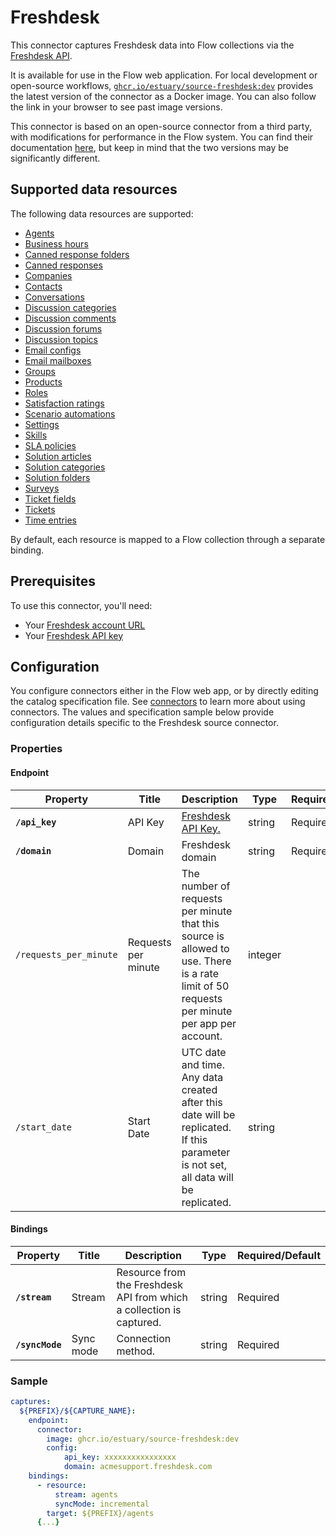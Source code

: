 # Freshdesk

This connector captures Freshdesk data into Flow collections via the [Freshdesk API](https://developers.freshdesk.com/api/#introduction).

It is available for use in the Flow web application. For local development or open-source workflows, [`ghcr.io/estuary/source-freshdesk:dev`](https://ghcr.io/estuary/source-freshdesk:dev) provides the latest version of the connector as a Docker image. You can also follow the link in your browser to see past image versions.

This connector is based on an open-source connector from a third party, with modifications for performance in the Flow system.
You can find their documentation [here](https://docs.airbyte.com/integrations/sources/freshdesk/),
but keep in mind that the two versions may be significantly different.

## Supported data resources

The following data resources are supported:

* [Agents](https://developers.freshdesk.com/api/#agents)
* [Business hours](https://developers.freshdesk.com/api/#business-hours)
* [Canned response folders](https://developers.freshdesk.com/api/#list_all_canned_response_folders)
* [Canned responses](https://developers.freshdesk.com/api/#canned-responses)
* [Companies](https://developers.freshdesk.com/api/#companies)
* [Contacts](https://developers.freshdesk.com/api/#contacts)
* [Conversations](https://developers.freshdesk.com/api/#conversations)
* [Discussion categories](https://developers.freshdesk.com/api/#category_attributes)
* [Discussion comments](https://developers.freshdesk.com/api/#comment_attributes)
* [Discussion forums](https://developers.freshdesk.com/api/#forum_attributes)
* [Discussion topics](https://developers.freshdesk.com/api/#topic_attributes)
* [Email configs](https://developers.freshdesk.com/api/#email-configs)
* [Email mailboxes](https://developers.freshdesk.com/api/#email-mailboxes)
* [Groups](https://developers.freshdesk.com/api/#groups)
* [Products](https://developers.freshdesk.com/api/#products)
* [Roles](https://developers.freshdesk.com/api/#roles)
* [Satisfaction ratings](https://developers.freshdesk.com/api/#satisfaction-ratings)
* [Scenario automations](https://developers.freshdesk.com/api/#scenario-automations)
* [Settings](https://developers.freshdesk.com/api/#settings)
* [Skills](https://developers.freshdesk.com/api/#skills)
* [SLA policies](https://developers.freshdesk.com/api/#sla-policies)
* [Solution articles](https://developers.freshdesk.com/api/#solution_article_attributes)
* [Solution categories](https://developers.freshdesk.com/api/#solution_category_attributes)
* [Solution folders](https://developers.freshdesk.com/api/#solution_folder_attributes)
* [Surveys](https://developers.freshdesk.com/api/#surveys)
* [Ticket fields](https://developers.freshdesk.com/api/#ticket-fields)
* [Tickets](https://developers.freshdesk.com/api/#tickets)
* [Time entries](https://developers.freshdesk.com/api/#time-entries)

By default, each resource is mapped to a Flow collection through a separate binding.

## Prerequisites

To use this connector, you'll need:
* Your [Freshdesk account URL](https://support.freshdesk.com/en/support/solutions/articles/237264-how-do-i-find-my-freshdesk-account-url-using-my-email-address-)
* Your [Freshdesk API key](https://support.freshdesk.com/en/support/solutions/articles/215517)

## Configuration

You configure connectors either in the Flow web app, or by directly editing the catalog specification file.
See [connectors](../../../concepts/connectors.md#using-connectors) to learn more about using connectors. The values and specification sample below provide configuration details specific to the Freshdesk source connector.

### Properties

#### Endpoint

| Property | Title | Description | Type | Required/Default |
|---|---|---|---|---|
| **`/api_key`** | API Key | [Freshdesk API Key.](https://support.freshdesk.com/en/support/solutions/articles/215517) | string | Required |
| **`/domain`** | Domain | Freshdesk domain | string | Required |
| `/requests_per_minute` | Requests per minute | The number of requests per minute that this source is allowed to use. There is a rate limit of 50 requests per minute per app per account. | integer |  |
| `/start_date` | Start Date | UTC date and time. Any data created after this date will be replicated. If this parameter is not set, all data will be replicated. | string |  |

#### Bindings

| Property | Title | Description | Type | Required/Default |
|---|---|---|---|---|
| **`/stream`** | Stream | Resource from the Freshdesk API from which a collection is captured. | string | Required |
| **`/syncMode`** | Sync mode | Connection method. | string | Required |

### Sample

```yaml
captures:
  ${PREFIX}/${CAPTURE_NAME}:
    endpoint:
      connector:
        image: ghcr.io/estuary/source-freshdesk:dev
        config:
            api_key: xxxxxxxxxxxxxxxx
            domain: acmesupport.freshdesk.com
    bindings:
      - resource:
          stream: agents
          syncMode: incremental
        target: ${PREFIX}/agents
      {...}
```